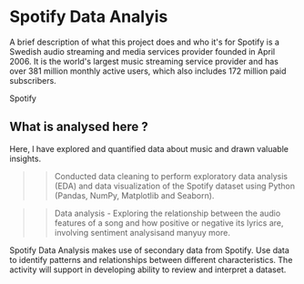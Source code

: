 
# Spotify Data Analyis

A brief description of what this project does and who it's for
Spotify is a Swedish audio streaming and media services provider founded in April 2006. It is the world's largest music streaming service provider and has over 381 million monthly active users, which also includes 172 million paid subscribers.

Spotify 


## What is analysed here ?
Here, l have explored and quantified data about music and drawn valuable insights.

>>Conducted data cleaning to perform exploratory data analysis (EDA) and data visualization of the Spotify dataset using Python (Pandas, NumPy, Matplotlib and Seaborn).

>>Data analysis - Exploring the relationship between the audio features of a song and how positive or negative its lyrics are, involving sentiment analysisand manyuy more.

Spotify Data Analysis makes use of secondary data from Spotify. Use data to identify patterns and relationships between different characteristics. The activity will support in developing ability to review and interpret a dataset.


